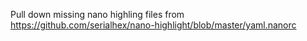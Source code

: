 Pull down missing nano highling files from https://github.com/serialhex/nano-highlight/blob/master/yaml.nanorc
